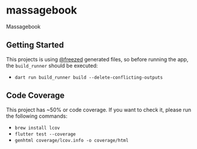 # massagebook

Massagebook

## Getting Started

This projects is using [@freezed](https://pub.dev/packages/freezed) generated files, so before running the app, the `build_runner` should be executed:

- `dart run build_runner build --delete-conflicting-outputs`

## Code Coverage

This project has ~50% or code coverage. If you want to check it, please run the following commands:

- `brew install lcov`
- `flutter test --coverage`
- `genhtml coverage/lcov.info -o coverage/html`
